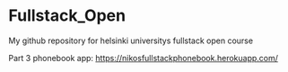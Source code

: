 # Fullstack_Open
My github repository for helsinki universitys fullstack open course

Part 3 phonebook app: https://nikosfullstackphonebook.herokuapp.com/
